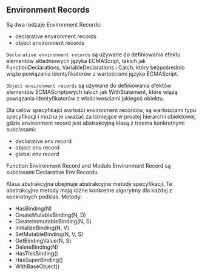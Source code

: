 ## Environment Records

Są dwa rodzaje Environment Records: 
- declarative environment records
- object environment records

`Declarative environment records` są używane do definiowania efektu elementów składniowych języka ECMAScript, takich jak 
FunctionDeclarations, VariableDeclarations i Catch, który bezpośrednio wiąże powiązania identyfikatorów z wartościami języka ECMAScript.

`Object environment records` są używane do definiowania efektów elementów ECMAScriptowych takich jak WithStatement, 
które wiążą powiązania identyfikatorów z właściwościami jakiegoś obiektu.

Dla celów specyfikajci wartości environment recordów, są wartościami typu specyfikacji i można 
je uważać za istniejące w prostej hierarchii obiektowej, gdzie environment record jest abstrakcyjną klasą
z trzema konkretnymi subclasami:
- declarative env record
- object env record
- global env record

Function Environment Record and Module Environment Record są subclasami Declarative Env Recordu.

Klasa abstrakcyjna obejmuje abstrakcyjne metody specyfikacji. Te abstrakcyjne metody mają różne konkretne algorytmy dla każdej z konkretnych podklas.
Metody:
- HasBinding(N)
- CreateMutableBinding(N, D)
- CreateImmutableBinding(N, S)
- InitializeBinding(N, V)
- SetMutableBinding(N, V, S)
- GetBindingValue(N, S)
- DeleteBinding(N)
- HasThisBinding()
- HasSuperBinding()
- WithBaseObject()

